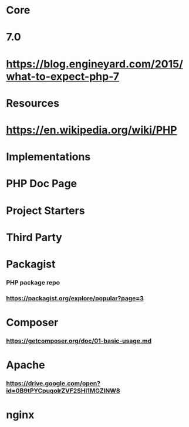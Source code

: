 # Core
# 7.0
# https://blog.engineyard.com/2015/what-to-expect-php-7
# Resources
# https://en.wikipedia.org/wiki/PHP
# Implementations
# PHP Doc Page
# Project Starters
# Third Party
# Packagist
### PHP package repo
### https://packagist.org/explore/popular?page=3
# Composer
### https://getcomposer.org/doc/01-basic-usage.md
# Apache
### https://drive.google.com/open?id=0B9tPYCpuqoIrZVF2SHl1MGZlNW8
# nginx

